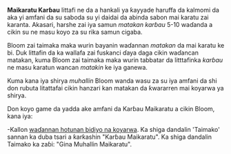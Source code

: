 **Maikaratu Karɓau** littafi ne da a hankali ya ƙayyade haruffa da kalmomi da aka yi amfani da su saboda su yi daidai da abinda sabon mai karatu zai karanta. Akasari, harshe zai iya samun *matakan karɓau* 5-10 waɗanda a cikin su ne masu koyo za su rika samun cigaba.

Bloom zai taimaka maka wurin bayanin waɗannan *matakan* da mai karatu ke bi. Duk littafin da ka wallafa zai fuskanci ɗaya daga cikin waɗancan matakan, kuma Bloom zai taimaka maka wurin tabbatar da litttafinka *karɓau* ne masu karatun wancan *matakin* ke iya ganewa.

Kuma kana iya shirya *muhallin* Bloom wanda wasu za su iya amfani da shi don rubuta litattafai cikin hanzari kan matakan da ƙwararren mai koyarwa ya shirya.

Don koyo game da yadda ake amfani da Karɓau Maikaratu a cikin Bloom, kana iya:

-Kallon [waɗannan hotunan bidiyo na koyarwa](http://tiny.cc.8vbwux).
Ka shiga dandalin 'Taimako' sannan ka duba tsari a ƙarƙashin "Karɓau Maikaratu".
Ka shiga dandalin Taimako ka zaɓi: "Gina Muhallin Maikaratu".

